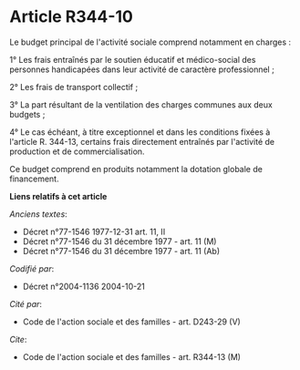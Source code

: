 # Article R344-10

Le budget principal de l'activité sociale comprend notamment en charges :

1° Les frais entraînés par le soutien éducatif et médico-social des personnes handicapées dans leur activité de caractère
professionnel ;

2° Les frais de transport collectif ;

3° La part résultant de la ventilation des charges communes aux deux budgets ;

4° Le cas échéant, à titre exceptionnel et dans les conditions fixées à l'article R. 344-13, certains frais directement
entraînés par l'activité de production et de commercialisation.

Ce budget comprend en produits notamment la dotation globale de financement.

**Liens relatifs à cet article**

_Anciens textes_:

  - Décret n°77-1546 1977-12-31 art. 11, II
  - Décret n°77-1546 du 31 décembre 1977 - art. 11 (M)
  - Décret n°77-1546 du 31 décembre 1977 - art. 11 (Ab)

_Codifié par_:

  - Décret n°2004-1136 2004-10-21

_Cité par_:

  - Code de l'action sociale et des familles - art. D243-29 (V)

_Cite_:

  - Code de l'action sociale et des familles - art. R344-13 (M)
